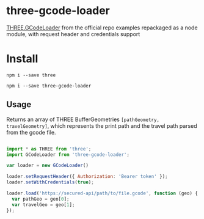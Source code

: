 # three-gcode-loader

[THREE.GCodeLoader](https://threejs.org/examples/js/loaders/GCodeLoader.js) from the official repo examples repackaged as a node module, with request header and credentials support


# Install

`npm i --save three`

`npm i --save three-gcode-loader`


## Usage

Returns an array of THREE BufferGeometries `[pathGeometry, travelGeometry]`, which represents the print path and the travel path parsed from the gcode file.

```js

import * as THREE from 'three';
import GCodeLoader from 'three-gcode-loader';

var loader = new GCodeLoader()

loader.setRequestHeader({ Authorization: 'Bearer token' });
loader.setWithCredentials(true);

loader.load('https://secured-api/path/to/file.gcode', function (geo) {
  var pathGeo = geo[0];
  var travelGeo = geo[1];
});

```
